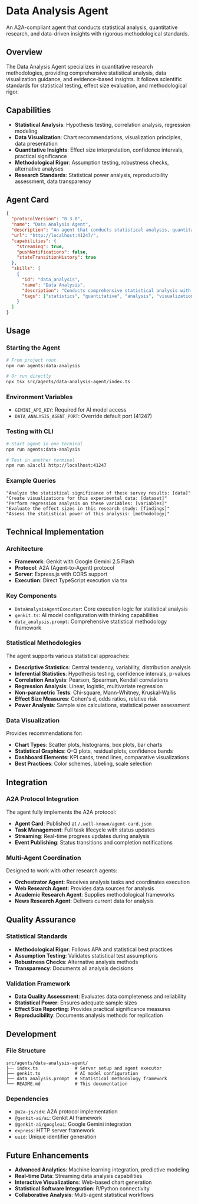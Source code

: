 # Data Analysis Agent

An A2A-compliant agent that conducts statistical analysis, quantitative research, and data-driven insights with rigorous methodological standards.

## Overview

The Data Analysis Agent specializes in quantitative research methodologies, providing comprehensive statistical analysis, data visualization guidance, and evidence-based insights. It follows scientific standards for statistical testing, effect size evaluation, and methodological rigor.

## Capabilities

- **Statistical Analysis**: Hypothesis testing, correlation analysis, regression modeling
- **Data Visualization**: Chart recommendations, visualization principles, data presentation
- **Quantitative Insights**: Effect size interpretation, confidence intervals, practical significance
- **Methodological Rigor**: Assumption testing, robustness checks, alternative analyses
- **Research Standards**: Statistical power analysis, reproducibility assessment, data transparency

## Agent Card

```json
{
  "protocolVersion": "0.3.0",
  "name": "Data Analysis Agent",
  "description": "An agent that conducts statistical analysis, quantitative research, and data-driven insights with rigorous methodological standards.",
  "url": "http://localhost:41247/",
  "capabilities": {
    "streaming": true,
    "pushNotifications": false,
    "stateTransitionHistory": true
  },
  "skills": [
    {
      "id": "data_analysis",
      "name": "Data Analysis",
      "description": "Conducts comprehensive statistical analysis with hypothesis testing, data visualization, and quantitative insights from research data.",
      "tags": ["statistics", "quantitative", "analysis", "visualization"]
    }
  ]
}
```

## Usage

### Starting the Agent

```bash
# From project root
npm run agents:data-analysis

# Or run directly
npx tsx src/agents/data-analysis-agent/index.ts
```

### Environment Variables

- `GEMINI_API_KEY`: Required for AI model access
- `DATA_ANALYSIS_AGENT_PORT`: Override default port (41247)

### Testing with CLI

```bash
# Start agent in one terminal
npm run agents:data-analysis

# Test in another terminal
npm run a2a:cli http://localhost:41247
```

### Example Queries

```text
"Analyze the statistical significance of these survey results: [data]"
"Create visualizations for this experimental data: [dataset]"
"Perform regression analysis on these variables: [variables]"
"Evaluate the effect sizes in this research study: [findings]"
"Assess the statistical power of this analysis: [methodology]"
```

## Technical Implementation

### Architecture

- **Framework**: Genkit with Google Gemini 2.5 Flash
- **Protocol**: A2A (Agent-to-Agent) protocol
- **Server**: Express.js with CORS support
- **Execution**: Direct TypeScript execution via tsx

### Key Components

- `DataAnalysisAgentExecutor`: Core execution logic for statistical analysis
- `genkit.ts`: AI model configuration with thinking capabilities
- `data_analysis.prompt`: Comprehensive statistical methodology framework

### Statistical Methodologies

The agent supports various statistical approaches:

- **Descriptive Statistics**: Central tendency, variability, distribution analysis
- **Inferential Statistics**: Hypothesis testing, confidence intervals, p-values
- **Correlation Analysis**: Pearson, Spearman, Kendall correlations
- **Regression Analysis**: Linear, logistic, multivariate regression
- **Non-parametric Tests**: Chi-square, Mann-Whitney, Kruskal-Wallis
- **Effect Size Measures**: Cohen's d, odds ratios, relative risk
- **Power Analysis**: Sample size calculations, statistical power assessment

### Data Visualization

Provides recommendations for:

- **Chart Types**: Scatter plots, histograms, box plots, bar charts
- **Statistical Graphics**: Q-Q plots, residual plots, confidence bands
- **Dashboard Elements**: KPI cards, trend lines, comparative visualizations
- **Best Practices**: Color schemes, labeling, scale selection

## Integration

### A2A Protocol Integration

The agent fully implements the A2A protocol:

- **Agent Card**: Published at `/.well-known/agent-card.json`
- **Task Management**: Full task lifecycle with status updates
- **Streaming**: Real-time progress updates during analysis
- **Event Publishing**: Status transitions and completion notifications

### Multi-Agent Coordination

Designed to work with other research agents:

- **Orchestrator Agent**: Receives analysis tasks and coordinates execution
- **Web Research Agent**: Provides data sources for analysis
- **Academic Research Agent**: Supplies methodological frameworks
- **News Research Agent**: Delivers current data for analysis

## Quality Assurance

### Statistical Standards

- **Methodological Rigor**: Follows APA and statistical best practices
- **Assumption Testing**: Validates statistical test assumptions
- **Robustness Checks**: Alternative analysis methods
- **Transparency**: Documents all analysis decisions

### Validation Framework

- **Data Quality Assessment**: Evaluates data completeness and reliability
- **Statistical Power**: Ensures adequate sample sizes
- **Effect Size Reporting**: Provides practical significance measures
- **Reproducibility**: Documents analysis methods for replication

## Development

### File Structure

```text
src/agents/data-analysis-agent/
├── index.ts              # Server setup and agent executor
├── genkit.ts             # AI model configuration
├── data_analysis.prompt  # Statistical methodology framework
└── README.md             # This documentation
```

### Dependencies

- `@a2a-js/sdk`: A2A protocol implementation
- `@genkit-ai/ai`: Genkit AI framework
- `@genkit-ai/googleai`: Google Gemini integration
- `express`: HTTP server framework
- `uuid`: Unique identifier generation

## Future Enhancements

- **Advanced Analytics**: Machine learning integration, predictive modeling
- **Real-time Data**: Streaming data analysis capabilities
- **Interactive Visualizations**: Web-based chart generation
- **Statistical Software Integration**: R/Python connectivity
- **Collaborative Analysis**: Multi-agent statistical workflows
